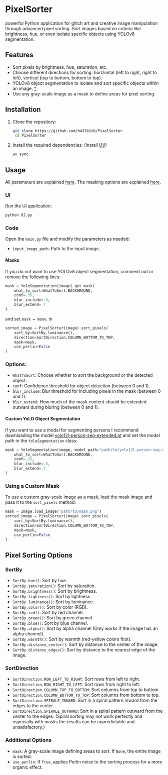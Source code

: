 # PixelSorter

powerful Python application for glitch art and creative image manipulation through advanced pixel sorting. Sort images based on criteria like brightness, hue, or even isolate specific objects using YOLOv8 segmentation.

## Features
- Sort pixels by brightness, hue, saturation, etc.
- Choose different directions for sorting: horizontal (left to right, right to left), vertical (top to bottom, bottom to top).
- YOLOv8 object segmentation to isolate and sort specific objects within an image. [*](#custom-yolo-object-segmentation)
- Use any gray-scale image as a mask to define areas for pixel sorting.

## Installation
1. Clone the repository:
   ```bash
   git clone https://github.com/h43lb1t0/PixelSorter
    cd PixelSorter
    ```
2. Install the required dependencies:
(Install [UV](https://docs.astral.sh/uv/getting-started/installation/))
   ```bash
   uv sync
    ```

## Usage

All parameters are explained [here](#pixel-sorting-options).
The masking options are explained [here](#options).
### UI
Run the UI application:
```bash
python UI.py
```

### Code

Open the `main.py` file and modify the parameters as needed:
- `input_image_path`: Path to the input image.

#### Masks

If you do not want to use YOLOv8 object segmentation, comment out or remove the following lines:
```python
mask = YoloSegmentation(image).get_mask(
    what_to_sort=WhatToSort.BACKGROUND,
    conf=.35,
    blur_include=.5,
    blur_extend=.7
)
```
and set `mask = None`. in 
```python
sorted_image = PixelSorter(image).sort_pixels(
    sort_by=SortBy.luminance(),
    direction=SortDirection.COLUMN_BOTTOM_TO_TOP,
    mask=mask,
    use_perlin=False
)
```
### Options:
- `WhatToSort`: Choose whether to sort the background or the detected object.
- `conf`: Confidence threshold for object detection (between 0 and 1).
- `blur_include`: Blur threshold for including pixels in the mask (between 0 and 1).
- `blur_extend`: How much of the mask content should be extended outwars during bluring (between 0 and 1).

#### Custom YoLO Object Segmentation
If you want to use a model for segmenting persons I recommend downloading the model [yolo12l-person-seg-extended.pt](https://huggingface.co/RyanJames/yolo12l-person-seg/blob/main/yolo12l-person-seg-extended.pt) and set the model path in the `YoloSegmentation` class:
```python
mask = YoloSegmentation(image, model_path="path/to/yolo12l-person-seg-extended.pt").get_mask(
    what_to_sort=WhatToSort.BACKGROUND,
    conf=.35,
    blur_include=.5,
    blur_extend=.7
)
```

### Using a Custom Mask
To use a custom gray-scale image as a mask, load the mask image and pass it to the `sort_pixels` method:
```python
mask = Image.load_image("path/to/mask.png")
sorted_image = PixelSorter(image).sort_pixels(
    sort_by=SortBy.luminance(),
    direction=SortDirection.COLUMN_BOTTOM_TO_TOP,
    mask=mask,
    use_perlin=False
)
```

## Pixel Sorting Options
### SortBy
- `SortBy.hue()`: Sort by hue.
- `SortBy.saturation()`: Sort by saturation.
- `SortBy.brightness()`: Sort by brightness.
- `SortBy.lightness()`: Sort by lightness.
- `SortBy.luminance()`: Sort by luminance.
- `SortBy.color()`: Sort by color (RGB).
- `SortBy.red()`: Sort by red channel.
- `SortBy.green()`: Sort by green channel.
- `SortBy.blue()`: Sort by blue channel.
- `SortBy.alpha()`: Sort by alpha channel (Only works if the image has an alpha channel).
- `SortBy.warmth()`: Sort by warmth (red-yellow colors first).
- `SortBy.distance_center()`: Sort by distance to the center of the image.
- `SortBy.distance_edges()`: Sort by distance to the nearest edge of the image.

### SortDirection
- `SortDirection.ROW_LEFT_TO_RIGHT`: Sort rows from left to right.
- `SortDirection.ROW_RIGHT_TO_LEFT`: Sort rows from right to left.
- `SortDirection.COLUMN_TOP_TO_BOTTOM`: Sort columns from top to bottom.
- `SortDirection.COLUMN_BOTTOM_TO_TOP`: Sort columns from bottom to top.
- `SortDirection.SPIRALE_INWARD`: Sort in a spiral pattern inward from the edges to the center.
- `SortDirection.SPIRALE_OUTWARD`: Sort in a spiral pattern outward from the center to the edges.
(Spiral sorting may not work perfectly and especially with masks the results can be unpredictable and unsatisfactory.)

### Additional Options
- `mask`: A gray-scale image defining areas to sort. If `None`, the entire image is sorted.
- `use_perlin`: If `True`, applies Perlin noise to the sorting process for a more organic effect.


